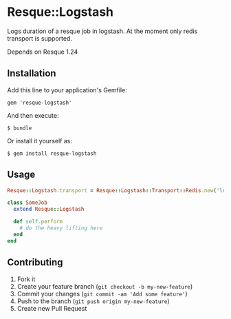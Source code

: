 # Resque::Logstash

Logs duration of a resque job in logstash. At the moment only redis
transport is supported.

Depends on Resque 1.24

## Installation

Add this line to your application's Gemfile:

    gem 'resque-logstash'

And then execute:

    $ bundle

Or install it yourself as:

    $ gem install resque-logstash

## Usage

```ruby
Resque::Logstash.transport = Resque::Logstash::Transport::Redis.new('localhost', 6379)

class SomeJob
  extend Resque::Logstash

  def self.perform
    # do the heavy lifting here
  end
end
```

## Contributing

1. Fork it
2. Create your feature branch (`git checkout -b my-new-feature`)
3. Commit your changes (`git commit -am 'Add some feature'`)
4. Push to the branch (`git push origin my-new-feature`)
5. Create new Pull Request
